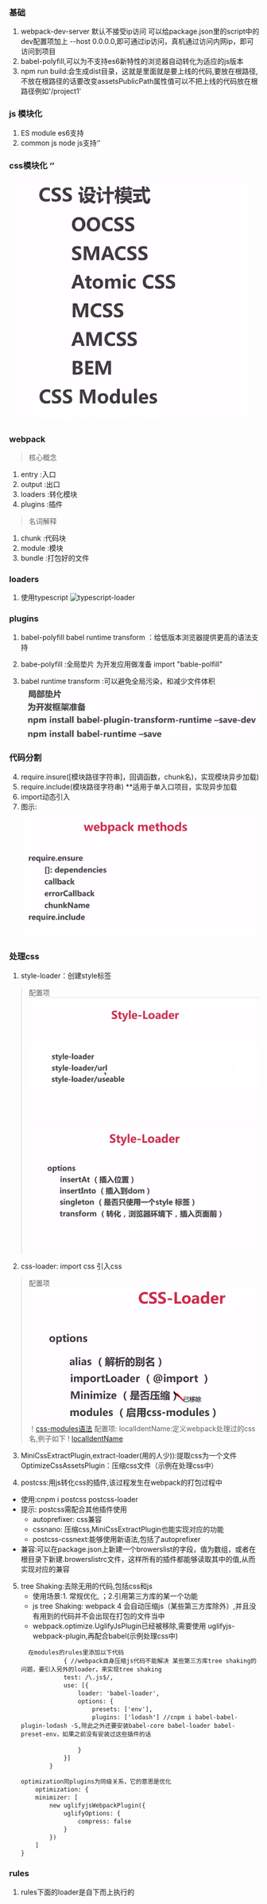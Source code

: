 ### 基础
1. webpack-dev-server 默认不接受ip访问 可以给package.json里的script中的dev配置项加上 --host 0.0.0.0,即可通过ip访问，真机通过访问内网ip，即可访问到项目
2. babel-polyfill,可以为不支持es6新特性的浏览器自动转化为适应的js版本
4. npm run build:会生成dist目录，这就是里面就是要上线的代码,要放在根路径,不放在根路径的话要改变assetsPublicPath属性值可以不把上线的代码放在根路径例如'/project1'

### js 模块化
1. ES module es6支持
2. common js node js支持‘’

### css模块化  ‘’
![设计思想](./img/css模块化.png)

### webpack
 >核心概念
 1. entry :入口
 2. output :出口
 3. loaders :转化模块
 4. plugins :插件

>名词解释
1. chunk :代码块
2. module :模块
3. bundle :打包好的文件

### loaders
1. 使用typescript
![typescript-loader]()

### plugins

1. babel-polyfill babel runtime transform ：给低版本浏览器提供更高的语法支持

2. babe-polyfill :全局垫片 为开发应用做准备 import "bable-polfill"
3. babel runtime transform :可以避免全局污染，和减少文件体积
  ![babel-runtime-transform](./img/babel-runtime-transform.png)

### 代码分割 
4. require.insure([模块路径字符串]，回调函数，chunk名)，实现模块异步加载)
5. require.include(模块路径字符串) **适用于单入口项目，实现异步加载
6. import动态引入 
7. 图示: ![代码分割](./img/代码分割.png)


### 处理css
1. style-loader：创建style标签
> 配置项
 ![style-loader的配置项](./img/style-loader的配置项.png)
 ![style-loader的option](./img/style-loader的option.png)
2. css-loader: import css 引入css
> 配置项 
![配置项](./img/css-loader的option.png)
！[css-modules语法](./img/css-modules语法.png)
>配置项: localIdentName:定义webpack处理过的css名,例子如下
! [localIdentName](./img/css-modules参数.png)

3. MiniCssExtractPlugin,extract-loader(用的人少)):提取css为一个文件 OptimizeCssAssetsPlugin：压缩css文件（示例在处理css中）

4. postcss:用js转化css的插件,该过程发生在webpack的打包过程中
  * 使用:cnpm i postcss postcss-loader
  * 提示: postcss需配合其他插件使用 
    * autoprefixer: css兼容
    * cssnano: 压缩css,MiniCssExtractPlugin也能实现对应的功能
    * postcss-cssnext:能够使用新语法,包括了autoprefixer
  * 兼容:可以在package.json上新建一个browerslist的字段，值为数组，或者在根目录下新建.browerslistrc文件，这样所有的插件都能够读取其中的值,从而实现对应的兼容

 5. tree Shaking:去除无用的代码,包括css和js
    * 使用场景:1. 常规优化, ；2.引用第三方库的某一个功能
    * js tree Shaking: webpack 4 会自动压缩js（某些第三方库除外）,并且没有用到的代码并不会出现在打包的文件当中
    * webpack.optimize.UglifyJsPlugin已经被移除,需要使用 uglifyjs-webpack-plugin,再配合babel(示例处理css中)
    ```
      在modules的rules里添加以下代码
                { //webpack自身压缩js代码不能解决 某些第三方库tree shaking的问题，要引入另外的loader，来实现tree shaking
                test: /\.js$/,
                use: [{
                    loader: 'babel-loader',
                    options: {
                        presets: ['env'],
                        plugins: ['lodash'] //cnpm i babel-babel-plugin-lodash -S,除此之外还要安装babel-core babel-loader babel-preset-env，如果之前没有安装过这些插件的话

                    }
                }]
            }
    ```
    ```
    optimization同plugins为同级关系，它的意思是优化
        optimization: {
        minimizer: [
            new uglifyjsWebpackPlugin({
                uglifyOptions: {
                    compress: false
                }
            })
        ]
    }
    ```
### rules
1. rules下面的loader是自下而上执行的
